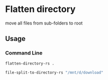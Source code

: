# Flatten directory

move all files from sub-folders to root

## Usage

### Command Line

```bash
flatten-directory-rs .
```

```bash
file-split-to-directory-rs "/mnt/d/download"
```
